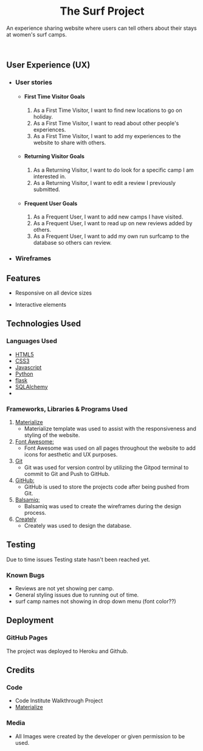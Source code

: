 <h1 align="center">The Surf Project</h1>


An experience sharing website where users can tell others about their stays at women's surf camps.



<h2 align="center"><img src=""></h2>

## User Experience (UX)

-   ### User stories

    -   #### First Time Visitor Goals

        1. As a First Time Visitor, I want to find new locations to go on holiday.
        2. As a First Time Visitor, I want to read about other people's experiences.
        3. As a First Time Visitor, I want to add my experiences to the website to share with others.

    -   #### Returning Visitor Goals

        1. As a Returning Visitor, I want to do look for a specific camp I am interested in.
        2. As a Returning Visitor, I want to edit a review I previously submitted.

    -   #### Frequent User Goals
        1. As a Frequent User, I want to add new camps I have visited.
        2. As a Frequent User, I want to read up on new reviews added by others.
        3. As a Frequent User, I want to add my own run surfcamp to the database so others can review.


*   ### Wireframes




## Features

-   Responsive on all device sizes

-   Interactive elements

## Technologies Used

### Languages Used

-   [HTML5](https://en.wikipedia.org/wiki/HTML5)
-   [CSS3](https://en.wikipedia.org/wiki/Cascading_Style_Sheets)
-   [Javascript](https://en.wikipedia.org/wiki/JavaScript)
-   [Python](https://en.wikipedia.org/wiki/Python_(programming_language))
-   [flask](https://flask.palletsprojects.com/en/2.2.x/)
-   [SQLAlchemy](https://www.sqlalchemy.org/)
-   

### Frameworks, Libraries & Programs Used

1. [Materialize](https://materializecss.com/getting-started.html)
    - Materialize template was used to assist with the responsiveness and styling of the website.
1. [Font Awesome:](https://fontawesome.com/)
    - Font Awesome was used on all pages throughout the website to add icons for aesthetic and UX purposes.
1. [Git](https://git-scm.com/)
    - Git was used for version control by utilizing the Gitpod terminal to commit to Git and Push to GitHub.
1. [GitHub:](https://github.com/)
    - GitHub is used to store the projects code after being pushed from Git.
1. [Balsamiq:](https://balsamiq.com/)
    - Balsamiq was used to create the wireframes during the design process.
1. [Creately](https://creately.com/)
    - Creately was used to design the database.

## Testing

Due to time issues Testing state hasn't been reached yet.


### Known Bugs

-   Reviews are not yet showing per camp.
-   General styling issues due to running out of time.
-   surf camp names not showing in drop down menu (font color??)

## Deployment

### GitHub Pages

The project was deployed to Heroku and Github.


## Credits

### Code

-   Code Institute Walkthrough Project
-  [Materialize](https://materializecss.com/getting-started.html)


### Media

-   All Images were created by the developer or given permission to be used.
